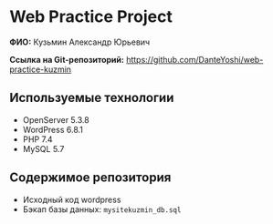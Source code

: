 # Web Practice Project

**ФИО:** Кузьмин Александр Юрьевич

**Ссылка на Git-репозиторий:** https://github.com/DanteYoshi/web-practice-kuzmin  

## Используемые технологии
- OpenServer 5.3.8
- WordPress 6.8.1
- PHP 7.4
- MySQL 5.7 

## Содержимое репозитория
- Исходный код wordpress
- Бэкап базы данных: `mysitekuzmin_db.sql`
